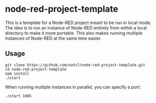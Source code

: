 # node-red-project-template
This is a template for a Node-RED project meant to be run in local mode.  The idea is to run an instance of Node-RED entirely from within a local directory to make it more portable.  This also makes running multiple instances of Node-RED at the same time easier.

## Usage

```
git clone https://github.com/natcl/node-red-project-template.git
cd node-red-project-template
npm install
./start
```

When running multiple instances in parallel, you can specify a port:

```
./start 1885
```
